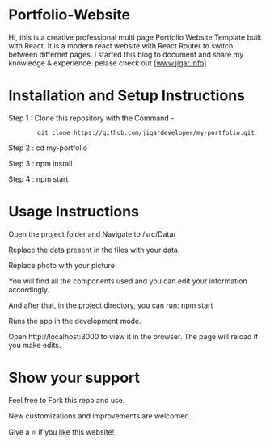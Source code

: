 # Portfolio-Website 
Hi, this is a creative professional multi page Portfolio Website Template built with React. It is a modern react website with React Router to switch between differnet pages.
I started this blog to document and share my knowledge & experience. pelase check out [www.jigar.info]

# Installation and Setup Instructions
  Step 1 : Clone this repository with the Command -
  
            git clone https://github.com/jigardeveloper/my-portfolio.git
  
  Step 2 : cd my-portfolio
  
  Step 3 : npm install
  
  Step 4 : npm start

# Usage Instructions
  
  Open the project folder and Navigate to /src/Data/ 
  
  Replace the data present in the files with your data.
  
  Replace photo with your picture
  
  You will find all the components used and you can edit your information accordingly.

And after that, in the project directory, you can run: npm start

Runs the app in the development mode.

Open http://localhost:3000 to view it in the browser. The page will reload if you make edits.

# Show your support

Feel free to Fork this repo and use.

New customizations and improvements are welcomed.

Give a ⭐ if you like this website!
